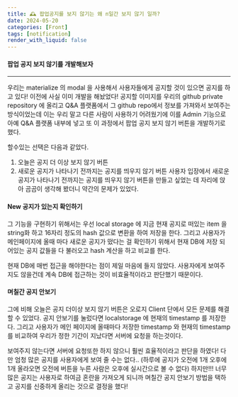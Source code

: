 ```yaml
---
title: 🕰 팝업공지를 보지 않기는 왜 n일간 보지 않기 일까?
date: 2024-05-20
categories: [Front]
tags: [notification]
render_with_liquid: false
---
```

#### 팝업 공지 보지 않기를 개발해보자
---
우리는 materialize 의 modal 을 사용해서 사용자들에게 공지할 것이 있으면 공지를 하고 있다! 이전에 사실 이미 개발을 해놨었다! 공지할 이미지를 우리의 github private repository 에 올리고 Q&A 플랫폼에서 그 github repo에서 정보를 가져와서 보여주는 방식이었는데 이는 우리 말고 다른 사람이 사용하기 어려웠기에 이를 Admin 기능으로 아예 Q&A 플랫폼 내부에 넣고 또 이 과정에서 팝업 공지 보지 않기 버튼을 개발하기로 했다.

할수있는 선택은 다음과 같았다.
1. 오늘은 공지 더 이상 보지 않기 버튼
2. 새로운 공지가 나타나기 전까지는 공지를 띄우지 않기 버튼
사용자 입장에서 새로운 공지가 나타나기 전까지는 공지를 띄우지 않기 버튼을 만들고 싶었는 데 자리에 앉아 곰곰이 생각해 봤더니 약간의 문제가 있었다.

#### New 공지가 있는지 확인하기

그 기능을 구현하기 위해서는 우선 local storage 에 지금 현재 공지로 떠있는 item 을 string화 하고 16자리 정도의 hash 값으로 변환을 하여 저장을 한다. 그리고 사용자가 메인페이지에 올때 마다 새로운 공지가 떴다는 걸 확인하기 위해서 현재 DB에 저장 되어있는 공지 값들을 다 불러오고 hash 계산을 하고 비교를 한다.

현재 DB에 매번 접근을 해야한다는 점이 제일 마음에 들지 않았다. 사용자에게 보여주지도 않을건데 계속 DB에 접근하는 것이 비효율적이라고 판단했기 때문이다.

#### 며칠간 공지 안보기

그에 비해 오늘은 공지 더이상 보지 않기 버튼은 오로지 Client 단에서 모든 문제를 해결 할 수 있었다. 공지 안보기를 눌렀다면 localstorage 에 현재의 timestamp 를 저장한다. 그리고 사용자가 메인 페이지에 올때마다 저장한 timestamp 와 현재의 timestamp 를 비교하여 우리가 정한 기간이 지났다면 서버에 요청을 하는것이다.

보여주지 않는다면 서버에 요청또한 하지 않으니 훨씬 효율적이라고 판단을 하였다! 다만 엄청 많은 공지를 사용자에게 보여 줄 수는 없다.. (하루에 공지가 오전에 1개 오후에 1개 올라오면 오전에 버튼을 누른 사람은 오후에 실시간으로 볼 수 없다) 하지만!!! 너무 많은 공지는 사용자로 하여금 혼란을 가져오게 되니까 며칠간 공지 안보기 방법을 택하고 공지를 신중하게 올리는 것으로 결정을 했다!


